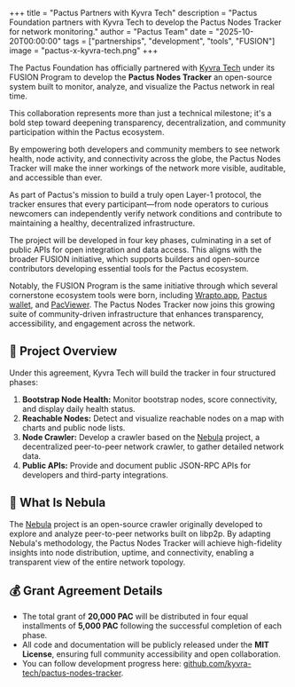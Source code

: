+++
title = "Pactus Partners with Kyvra Tech"
description = "Pactus Foundation partners with Kyvra Tech to develop the Pactus Nodes Tracker for network monitoring."
author = "Pactus Team"
date = "2025-10-20T00:00:00"
tags = ["partnerships", "development", "tools", "FUSION"]
image = "pactus-x-kyvra-tech.png"
+++

The Pactus Foundation has officially partnered with [Kyvra Tech](https://kyvra.xyz) under its FUSION Program
to develop the **Pactus Nodes Tracker** an open-source system built to monitor, analyze,
and visualize the Pactus network in real time.

This collaboration represents more than just a technical milestone; it's a bold step toward deepening transparency,
decentralization, and community participation within the Pactus ecosystem.

By empowering both developers and community members to see network health, node activity,
and connectivity across the globe, the Pactus Nodes Tracker will make the inner workings of the network
more visible, auditable, and accessible than ever.

As part of Pactus's mission to build a truly open Layer-1 protocol, the tracker ensures that every participant—from
node operators to curious newcomers can independently verify network conditions and contribute to maintaining
a healthy, decentralized infrastructure.

The project will be developed in four key phases, culminating in a set of public APIs for open integration
and data access. This aligns with the broader FUSION initiative, which supports builders and open-source contributors
developing essential tools for the Pactus ecosystem.

Notably, the FUSION Program is the same initiative through which several cornerstone ecosystem tools were born,
including [Wrapto.app](https://wrapto.app/), [Pactus wallet](https://wallet.pactus.org/),
and [PacViewer](https://pacviewer.com/). The Pactus Nodes Tracker now joins this growing suite
of community-driven infrastructure that enhances transparency, accessibility, and engagement across the network.

## 🧭 Project Overview

Under this agreement, Kyvra Tech will build the tracker in four structured phases:

1. **Bootstrap Node Health:** Monitor bootstrap nodes, score connectivity, and display daily health status.
2. **Reachable Nodes:** Detect and visualize reachable nodes on a map with charts and public node lists.
3. **Node Crawler:** Develop a crawler based on the [Nebula](https://github.com/dennis-tra/nebula) project,
   a decentralized peer-to-peer network crawler, to gather detailed network data.
4. **Public APIs:** Provide and document public JSON-RPC APIs for developers and third-party integrations.

## 🧩 What Is Nebula

The [Nebula](https://github.com/dennis-tra/nebula) project is an open-source crawler originally developed
to explore and analyze peer-to-peer networks built on libp2p. By adapting Nebula's methodology,
the Pactus Nodes Tracker will achieve high-fidelity insights into node distribution, uptime, and connectivity,
enabling a transparent view of the entire network topology.

## 💰 Grant Agreement Details

* The total grant of **20,000 PAC** will be distributed in four equal installments of **5,000 PAC**
  following the successful completion of each phase.
* All code and documentation will be publicly released under the **MIT License**,
  ensuring full community accessibility and open collaboration.
* You can follow development progress here:
  [github.com/kyvra-tech/pactus-nodes-tracker](https://github.com/kyvra-tech/pactus-nodes-tracker).
